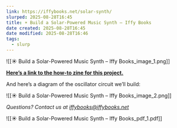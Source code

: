 ```yaml
---
link: https://iffybooks.net/solar-synth/
slurped: 2025-08-28T16:45
title: ☀️ Build a Solar-Powered Music Synth – Iffy Books
date created: 2025-08-28T16:45
date modified: 2025-08-28T16:46
tags:
  - slurp
---
```


![[☀️ Build a Solar-Powered Music Synth – Iffy Books_image_1.png]]

[**Here’s a link to the how-to zine for this project.**](https://iffybooks.net/wp-content/uploads/2022/11/Iffy_Books_Solar_Synth_Zine_screen.pdf)

And here’s a diagram of the oscillator circuit we’ll build:

![[☀️ Build a Solar-Powered Music Synth – Iffy Books_image_2.png]]

_Questions? Contact us at [iffybooks@iffybooks.net](mailto:iffybooks@iffybooks.net)_

![[☀️ Build a Solar-Powered Music Synth – Iffy Books_pdf_1.pdf]]
